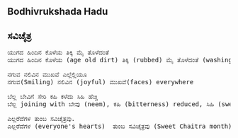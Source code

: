 ## Bodhivrukshada Hadu

## ಸವಿಚೈತ್ರ
<pre>
ಯುಗದ ಹಿಂದಿನ ಕೊಳೆಯ ತಿಕ್ಕಿ ಮೈ ತೊಳೆದಂತೆ
ಯುಗದ ಹಿಂದಿನ ಕೊಳೆಯ (age old dirt) ತಿಕ್ಕಿ (rubbed) ಮೈ ತೊಳೆದಂತೆ (washing the body)

ನಗುವ ನಲಿವಿನ ಮುಖವೆ ಎಲ್ಲೆಲ್ಲಿಯೂ
ನಗುವ(Smiling) ನಲಿವಿನ (joyful) ಮುಖವೆ(faces) everywhere

ಬೆಲ್ಲ ಬೇವಿಗೆ ಸೇರಿ ಕಹಿ ಕಳೆದು ಸಿಹಿ ಹೆಚ್ಚಿ
ಬೆಲ್ಲ joining with ಬೇವು (neem), ಕಹಿ (bitterness) reduced, ಸಿಹಿ (sweetness) increased

ಎಲ್ಲರೆದೆಗಳ ತುಂಬ ಸವಿಚೈತ್ರವು.
ಎಲ್ಲರೆದೆಗಳ (everyone's hearts)  ತುಂಬ ಸವಿಚೈತ್ರವು (Sweet Chaitra month)
</pre>
